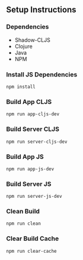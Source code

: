 ## Setup Instructions

### Dependencies
* Shadow-CLJS
* Clojure
* Java
* NPM

### Install JS Dependencies
```
npm install
```

### Build App CLJS
```
npm run app-cljs-dev
```

### Build Server CLJS
```
npm run server-cljs-dev
```

### Build App JS
```
npm run app-js-dev
```

### Build Server JS
```
npm run server-js-dev
```

### Clean Build
```
npm run clean
```

### Clear Build Cache
```
npm run clear-cache
```

